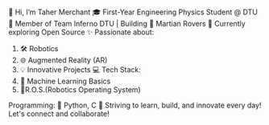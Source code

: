👋 Hi, I’m Taher Merchant
🎓 First-Year Engineering Physics Student @ DTU
🤖 Member of Team Inferno DTU | Building 🚀 Martian Rovers
🌱 Currently exploring Open Source 
✨ Passionate about:

1) 🛠️ Robotics
2) 🌐 Augmented Reality (AR)
3) 💡 Innovative Projects
💻 Tech Stack:
1) 🤖 Machine Learning Basics
2) 🚀R.O.S.(Robotics Operating System)

Programming: 🐍 Python, C
🌟 Striving to learn, build, and innovate every day! Let's connect and collaborate!

